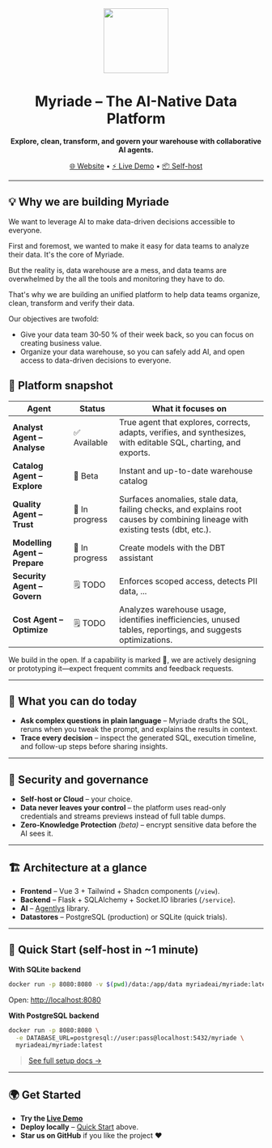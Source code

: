 <div align="center">
  <img width="128px" src="https://framerusercontent.com/images/1nUFUimyxNyoPcSeeeLogtx4CA.svg" />

# Myriade – The AI-Native Data Platform

**Explore, clean, transform, and govern your warehouse with collaborative AI agents.**

[🌐 Website](https://www.myriade.ai) • [⚡ Live Demo](https://app.myriade.ai) • [📦 Self-host](#-quick-start-self-host-in-1-minute)

</div>

---

## 💡 Why we are building Myriade

We want to leverage AI to make data-driven decisions accessible to everyone.

First and foremost, we wanted to make it easy for data teams to analyze their data. It's the core of Myriade.

But the reality is, data warehouse are a mess, and data teams are overwhelmed by the all the tools and monitoring they have to do.

That's why we are building an unified platform to help data teams organize, clean, transform and verify their data.

Our objectives are twofold:

- Give your data team 30‑50 % of their week back, so you can focus on creating business value.
- Organize your data warehouse, so you can safely add AI, and open access to data-driven decisions to everyone.

## 🧭 Platform snapshot

| Agent                         | Status         | What it focuses on                                                                                                             |
| ----------------------------- | -------------- | ------------------------------------------------------------------------------------------------------------------------------ |
| **Analyst Agent – Analyse**   | ✅ Available   | True agent that explores, corrects, adapts, verifies, and synthesizes, with editable SQL, charting, and exports.               |
| **Catalog Agent – Explore**   | 🧪 Beta        | Instant and up-to-date warehouse catalog                                                                                       |
| **Quality Agent – Trust**     | 🚧 In progress | Surfaces anomalies, stale data, failing checks, and explains root causes by combining lineage with existing tests (dbt, etc.). |
| **Modelling Agent – Prepare** | 🚧 In progress | Create models with the DBT assistant                                                                                           |
| **Security Agent – Govern**   | 🗒️ TODO        | Enforces scoped access, detects PII data, ...                                                                                  |
| **Cost Agent – Optimize**     | 🗒️ TODO        | Analyzes warehouse usage, identifies inefficiencies, unused tables, reportings, and suggests optimizations.                    |

We build in the open. If a capability is marked 🚧, we are actively designing or prototyping it—expect frequent commits and feedback requests.

---

## 🧩 What you can do today

- **Ask complex questions in plain language** – Myriade drafts the SQL, reruns when you tweak the prompt, and explains the results in context.
- **Trace every decision** – inspect the generated SQL, execution timeline, and follow-up steps before sharing insights.

---

## 🔐 Security and governance

- **Self-host or Cloud** – your choice.
- **Data never leaves your control** – the platform uses read-only credentials and streams previews instead of full table dumps.
- **Zero-Knowledge Protection** _(beta)_ – encrypt sensitive data before the AI sees it.

---

## 🏗 Architecture at a glance

- **Frontend** – Vue 3 + Tailwind + Shadcn components (`/view`).
- **Backend** – Flask + SQLAlchemy + Socket.IO libraries (`/service`).
- **AI** – [Agentlys](https://github.com/myriade-ai/agentlys) library.
- **Datastores** – PostgreSQL (production) or SQLite (quick trials).

---

## 🚀 Quick Start (self-host in ~1 minute)

**With SQLite backend**

```bash
docker run -p 8080:8080 -v $(pwd)/data:/app/data myriadeai/myriade:latest
```

Open: [http://localhost:8080](http://localhost:8080)

**With PostgreSQL backend**

```bash
docker run -p 8080:8080 \
  -e DATABASE_URL=postgresql://user:pass@localhost:5432/myriade \
  myriadeai/myriade:latest
```

> [See full setup docs →](./DEVELOPMENT.md)

---

## 🌍 Get Started

- **Try the [Live Demo](https://app.myriade.ai)**
- **Deploy locally** – [Quick Start](#-quick-start-self-host-in-1-minute) above.
- **Star us on GitHub** if you like the project ❤️
